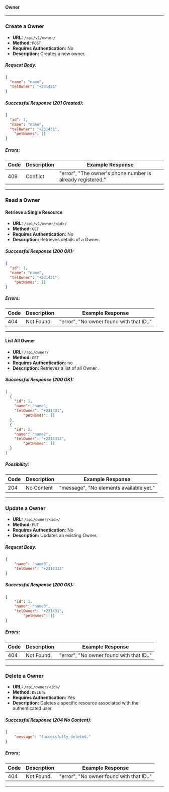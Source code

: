 

#### **Owner**

---

### **Create a Owner**
- **URL:** `/api/v1/owner/`
- **Method:** `POST`
- **Requires Authentication:** No
- **Description:** Creates a new owner.

##### **Request Body:**
```json
{
  "name": "name",
  "telOwner": "+231431"
}
```

##### **Successful Response (201 Created):**
```json
{
  "id": 1,
  "name": "name",
  "telOwner": "+231431",
	"petNames": []
}
```

##### **Errors:**
| Code | Description                        | Example Response              |
|------|------------------------------------|--------------------------------|
| 409  | Conflict        								    | "error", "The owner's phone number is already registered." |

---

### **Read a Owner**
#### **Retrieve a Single Resource**
- **URL:** `/api/v1/owner/<id>/`
- **Method:** `GET`
- **Requires Authentication:** No
- **Description:** Retrieves details of a Owner.


##### **Successful Response (200 OK):**
```json
{
  "id": 1,
  "name": "name",
  "telOwner": "+231431",
	"petNames": []
}
```

##### **Errors:**
| Code | Description          | Example Response          |
|------|----------------------|---------------------------|
| 404  |  Not Found.  | "error", "No owner found with that ID.."|

---

#### **List All Owner**
- **URL:** `/api/owner/`
- **Method:** `GET`
- **Requires Authentication:** no
- **Description:** Retrieves a list of all Owner .


##### **Successful Response (200 OK):**
```json
[
  {
    "id": 1,
    "name": "name",
    "telOwner": "+231431",
		"petNames": []
  },
  {
    "id": 2,
    "name": "name2",
    "telOwner": "+2314313",
		"petNames": []
  }
]
```

##### **Possibility:**
| Code | Description          | Example Response          |
|------|----------------------|---------------------------|
| 204  |  No Content          | "message", "No elements available yet."|


---

### **Update a Owner**
- **URL:** `/api/owner/<id>/`
- **Method:** `PUT`
- **Requires Authentication:** No
- **Description:** Updates an existing Owner.

##### **Request Body:**
```json
{
    "name": "name3",
    "telOwner": "+2314313"
}
```

##### **Successful Response (200 OK):**
```json
{
    "id": 1,
    "name": "name3",
    "telOwner": "+231431",
		"petNames": []
}
```

##### **Errors:**
| Code | Description          | Example Response          |
|------|----------------------|---------------------------|
| 404  |Not Found.  | "error", "No owner found with that ID.." |

---

### **Delete a Owner**
- **URL:** `/api/owner/<id>/`
- **Method:** `DELETE`
- **Requires Authentication:** Yes
- **Description:** Deletes a specific resource associated with the authenticated user.


##### **Successful Response (204 No Content):**

```json
{
	"message": "Successfully deleted."
}
```
##### **Errors:**
| Code | Description          | Example Response          |
|------|----------------------|---------------------------|
| 404  | Not Found.  					| "error", "No owner found with that ID.." |

---


